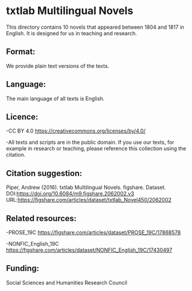 # txtlab Multilingual Novels
This directory contains 10 novels that appeared between 1804 and 1817 in English. It is designed for us in teaching and research.

## Format:
We provide plain text versions of the texts.

## Language:
The main language of all texts is English.

## Licence:
-CC BY 4.0
  https://creativecommons.org/licenses/by/4.0/

-All texts and scripts are in the public domain. If you use our texts, for example in research or teaching, please reference this collection using the citation.

## Citation suggestion:
Piper, Andrew (2016). txtlab Multilingual Novels. figshare. Dataset. DOI:https://doi.org/10.6084/m9.figshare.2062002.v3
URL:https://figshare.com/articles/dataset/txtlab_Novel450/2062002

## Related resources:
-PROSE_19C
  https://figshare.com/articles/dataset/PROSE_19C/17868578

-NONFIC_English_19C
  https://figshare.com/articles/dataset/NONFIC_English_19C/17430497

## Funding:
Social Sciences and Humanities Research Council

